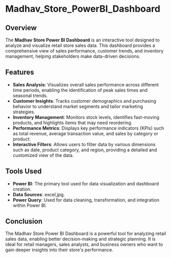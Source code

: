 # Madhav_Store_PowerBI_Dashboard

## Overview
The **Madhav Store Power BI Dashboard** is an interactive tool designed to analyze and visualize retail store sales data. This dashboard provides a comprehensive view of sales performance, customer trends, and inventory management, helping stakeholders make data-driven decisions.

## Features
- **Sales Analysis**: Visualizes overall sales performance across different time periods, enabling the identification of peak sales times and seasonal trends.
- **Customer Insights**: Tracks customer demographics and purchasing behavior to understand market segments and tailor marketing strategies.
- **Inventory Management**: Monitors stock levels, identifies fast-moving products, and highlights items that may need reordering.
- **Performance Metrics**: Displays key performance indicators (KPIs) such as total revenue, average transaction value, and sales by category or product.
- **Interactive Filters**: Allows users to filter data by various dimensions such as date, product category, and region, providing a detailed and customized view of the data.

## Tools Used
- **Power BI**: The primary tool used for data visualization and dashboard creation.
- **Data Sources**: excel,jpg.
- **Power Query**: Used for data cleaning, transformation, and integration within Power BI.

## Conclusion
The Madhav Store Power BI Dashboard is a powerful tool for analyzing retail sales data, enabling better decision-making and strategic planning. It is ideal for retail managers, sales analysts, and business owners who want to gain deeper insights into their store's performance.




